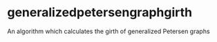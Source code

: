 # generalizedpetersengraphgirth
An algorithm which calculates the girth of generalized Petersen graphs
